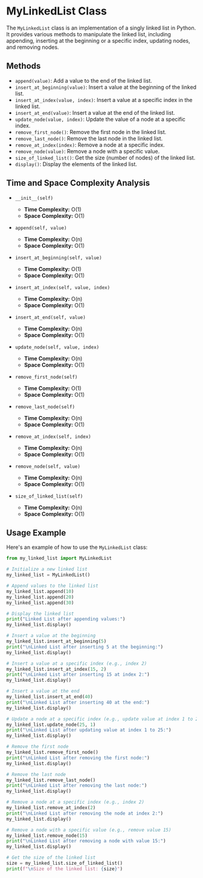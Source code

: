 # MyLinkedList Class

The `MyLinkedList` class is an implementation of a singly linked list in Python. It provides various methods to manipulate the linked list, including appending, inserting at the beginning or a specific index, updating nodes, and removing nodes.

## Methods

- `append(value)`: Add a value to the end of the linked list.
- `insert_at_beginning(value)`: Insert a value at the beginning of the linked list.
- `insert_at_index(value, index)`: Insert a value at a specific index in the linked list.
- `insert_at_end(value)`: Insert a value at the end of the linked list.
- `update_node(value, index)`: Update the value of a node at a specific index.
- `remove_first_node()`: Remove the first node in the linked list.
- `remove_last_node()`: Remove the last node in the linked list.
- `remove_at_index(index)`: Remove a node at a specific index.
- `remove_node(value)`: Remove a node with a specific value.
- `size_of_linked_list()`: Get the size (number of nodes) of the linked list.
- `display()`: Display the elements of the linked list.

## Time and Space Complexity Analysis

- `__init__(self)`
  - **Time Complexity:** O(1)
  - **Space Complexity:** O(1)

- `append(self, value)`
  - **Time Complexity:** O(n)
  - **Space Complexity:** O(1)

- `insert_at_beginning(self, value)`
  - **Time Complexity:** O(1)
  - **Space Complexity:** O(1)

- `insert_at_index(self, value, index)`
  - **Time Complexity:** O(n)
  - **Space Complexity:** O(1)

- `insert_at_end(self, value)`
  - **Time Complexity:** O(n)
  - **Space Complexity:** O(1)

- `update_node(self, value, index)`
  - **Time Complexity:** O(n)
  - **Space Complexity:** O(1)

- `remove_first_node(self)`
  - **Time Complexity:** O(1)
  - **Space Complexity:** O(1)

- `remove_last_node(self)`
  - **Time Complexity:** O(n)
  - **Space Complexity:** O(1)

- `remove_at_index(self, index)`
  - **Time Complexity:** O(n)
  - **Space Complexity:** O(1)

- `remove_node(self, value)`
  - **Time Complexity:** O(n)
  - **Space Complexity:** O(1)

- `size_of_linked_list(self)`
  - **Time Complexity:** O(n)
  - **Space Complexity:** O(1)

## Usage Example

Here's an example of how to use the `MyLinkedList` class:

```python
from my_linked_list import MyLinkedList

# Initialize a new linked list
my_linked_list = MyLinkedList()

# Append values to the linked list
my_linked_list.append(10)
my_linked_list.append(20)
my_linked_list.append(30)

# Display the linked list
print("Linked List after appending values:")
my_linked_list.display()

# Insert a value at the beginning
my_linked_list.insert_at_beginning(5)
print("\nLinked List after inserting 5 at the beginning:")
my_linked_list.display()

# Insert a value at a specific index (e.g., index 2)
my_linked_list.insert_at_index(15, 2)
print("\nLinked List after inserting 15 at index 2:")
my_linked_list.display()

# Insert a value at the end
my_linked_list.insert_at_end(40)
print("\nLinked List after inserting 40 at the end:")
my_linked_list.display()

# Update a node at a specific index (e.g., update value at index 1 to 25)
my_linked_list.update_node(25, 1)
print("\nLinked List after updating value at index 1 to 25:")
my_linked_list.display()

# Remove the first node
my_linked_list.remove_first_node()
print("\nLinked List after removing the first node:")
my_linked_list.display()

# Remove the last node
my_linked_list.remove_last_node()
print("\nLinked List after removing the last node:")
my_linked_list.display()

# Remove a node at a specific index (e.g., index 2)
my_linked_list.remove_at_index(2)
print("\nLinked List after removing the node at index 2:")
my_linked_list.display()

# Remove a node with a specific value (e.g., remove value 15)
my_linked_list.remove_node(15)
print("\nLinked List after removing a node with value 15:")
my_linked_list.display()

# Get the size of the linked list
size = my_linked_list.size_of_linked_list()
print(f"\nSize of the linked list: {size}")
